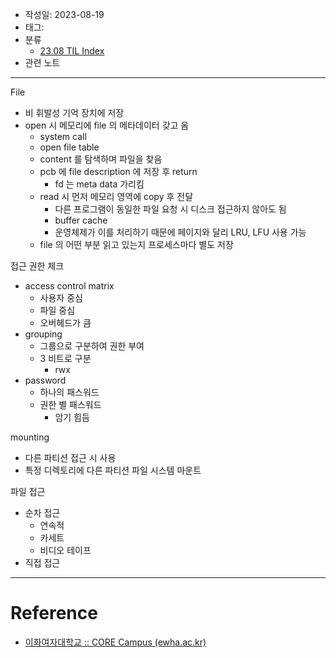 - 작성일: 2023-08-19
- 태그: 
- 분류
    - [23.08 TIL Index](23.08%20TIL%20Index.md)
- 관련 노트

---

File

- 비 휘발성 기억 장치에 저장
- open 시 메모리에 file 의 메타데이터 갖고 옴
    - system call
    - open file table
    - content 를 탐색하며 파일을 찾음
    - pcb 에 file description 에 저장 후 return
        - fd 는 meta data 가리킴
    - read 시 먼저 메모리 영역에 copy 후 전달
        - 다른 프로그램이 동일한 파일 요청 시 디스크 접근하지 않아도 됨
        - buffer cache
        - 운영체제가 이를 처리하기 때문에 페이지와 달리 LRU, LFU 사용 가능
    - file 의 어떤 부분 읽고 있는지 프로세스마다 별도 저장

접근 권한 체크

- access control matrix 
    - 사용자 중심
    - 파일 중심
    - 오버헤드가 큼
- grouping
    - 그룹으로 구분하여 권한 부여
    - 3 비트로 구분
        - rwx
- password
    - 하나의 패스워드
    - 권한 별 패스워드
        - 암기 힘듬

mounting

- 다른 파티션 접근 시 사용
- 특정 디렉토리에 다른 파티션 파일 시스템 마운트

파일 접근

- 순차 접근
    - 연속적
    - 카세트
    - 비디오 테이프
- 직접 접근

---

# Reference

- [이화여자대학교 :: CORE Campus (ewha.ac.kr)](https://core.ewha.ac.kr/publicview/C0101020140516150939191200?vmode=f)